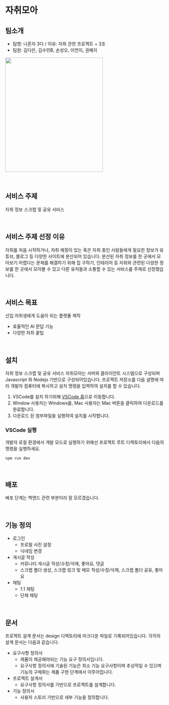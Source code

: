 # 자취모아

## 팀소개

- 팀명: 나혼자 3다 / 이유: 자취 관련 프로젝트 + 3조
- 팀원: 김다은, 김수민B, 손성오, 이연지, 권혜지

<img src="https://github.com/ssumanlife/onboarding/assets/92978022/f5e61b3f-4b2c-46f6-847e-63e00694c9cd" width="309" height="361"/>

&nbsp;

## 서비스 주제

자취 정보 스크랩 및 공유 서비스

&nbsp;

## 서비스 주제 선정 이유

자취를 처음 시작하거나, 자취 예정이 있는 혹은 자취 중인 사람들에게 필요한 정보가 유튜브, 블로그 등 다양한 사이트에 분산되어 있습니다. 분산된 자취 정보를 한 곳에서 모아보기 어렵다는 문제를 해결하기 위해 집 구하기, 인테리어 등 자취와 관련된 다양한 정보를 한 곳에서 모아볼 수 있고 다른 유저들과 소통할 수 있는 서비스를 주제로 선정했습니다.

&nbsp;

## 서비스 목표

신입 자취생에게 도움이 되는 플랫폼 제작

- 효율적인 AI 문답 기능
- 다양한 자취 꿀팁

&nbsp;

## 설치

자취 정보 스크랩 및 공유 서비스 자취모아는 서버와 클라이언트 시스템으로 구성되며 Javascript 와 Nodejs 기반으로 구성되어있습니다.
프로젝트 저장소를 다음 설명에 따라 개발자 컴퓨터에 복사하고 설치 명령을 입력하여 설치를 할 수 있습니다.

1. VSCode를 설치 하기위해 [VSCode 홈](https://code.visualstudio.com/ "vscode link")으로 이동합니다.
2. Window 사용자는 Windows를, Mac 사용자는 Mac 버튼을 클릭하여 다운로드를 완료합니다.
3. 다운로드 된 첨부파일을 실행하여 설치를 시작합니다.

### VSCode 실행

개발자 로컬 환경에서 개발 모드로 실행하기 위해선 프로젝트 루트 디렉토리에서 다음의 명령을 실행하세요.

```
npm run dev
```

&nbsp;

## 배포

배포 단계는 백엔드 관련 부분이라 잘 모르겠습니다.

&nbsp;

## 기능 정의

- 로그인
  - 프로필 사진 설정
  - 닉네임 변경
- 게시글 작성
  - 커뮤니티 게시글 작성/수정/삭제, 좋아요, 댓글
  - 스크랩 폴더 생성, 스크랩 링크 및 메모 작성/수정/삭제, 스크랩 폴더 공유, 좋아요
- 채팅
  - 1:1 채팅
  - 단체 채팅

&nbsp;

## 문서

프로젝트 설계 문서는 design 디렉토리에 마크다운 파일로 기록되어있습니다. 각각의 설계 문서는 다음과 같습니다.

- 요구사항 정의서
  - 제품이 제공해야되는 기능 요구 정의서입니다.
  - 요구사항 정의서에 기술된 기능은 최소 기능 요구사항이며 추상적일 수 있으며 기능의 구체화는 제품 구현 단계에서 이루어집니다.
- 프로젝트 설계서
  - 요구사항 정의서를 기반으로 프로젝트를 설계합니다.
- 기능 정의서
  - 사용자 스토리 기반으로 세부 기능을 정의합니다.
